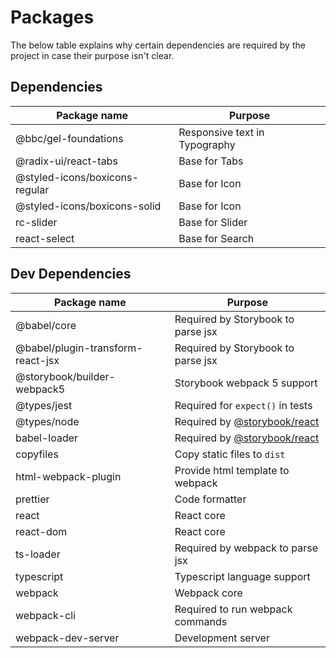 # Packages

The below table explains why certain dependencies are required by the project in case their purpose isn't clear.

## Dependencies

| Package name                   | Purpose                       |
| ------------------------------ | ----------------------------- |
| @bbc/gel-foundations           | Responsive text in Typography |
| @radix-ui/react-tabs           | Base for Tabs                 |
| @styled-icons/boxicons-regular | Base for Icon                 |
| @styled-icons/boxicons-solid   | Base for Icon                 |
| rc-slider                      | Base for Slider               |
| react-select                   | Base for Search               |

[]()

## Dev Dependencies

| Package name                      | Purpose                            |
| --------------------------------- | ---------------------------------- |
| @babel/core                       | Required by Storybook to parse jsx |
| @babel/plugin-transform-react-jsx | Required by Storybook to parse jsx |
| @storybook/builder-webpack5       | Storybook webpack 5 support        |
| @types/jest                       | Required for `expect()` in tests   |
| @types/node                       | Required by [@storybook/react][1]  |
| babel-loader                      | Required by [@storybook/react][1]  |
| copyfiles                         | Copy static files to `dist`        |
| html-webpack-plugin               | Provide html template to webpack   |
| prettier                          | Code formatter                     |
| react                             | React core                         |
| react-dom                         | React core                         |
| ts-loader                         | Required by webpack to parse jsx   |
| typescript                        | Typescript language support        |
| webpack                           | Webpack core                       |
| webpack-cli                       | Required to run webpack commands   |
| webpack-dev-server                | Development server                 |

[1]: https://www.npmjs.com/package/@storybook/react
[2]: https://www.npmjs.com/package/react-scripts
